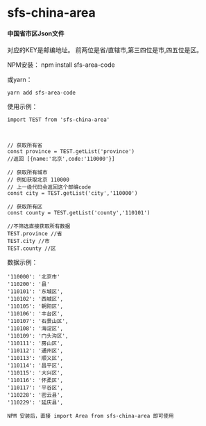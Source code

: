 # sfs-china-area
#### 中国省市区Json文件
对应的KEY是邮编地址。
前两位是省/直辖市,第三四位是市,四五位是区。

NPM安装：
    npm install sfs-area-code
    
或yarn：

    yarn add sfs-area-code

使用示例：

    import TEST from 'sfs-china-area'
    
    
    
    // 获取所有省
    const province = TEST.getList('province')
    //返回 [{name:'北京',code:'110000'}]
    
    // 获取所有城市 
    // 例如获取北京 110000 
    // 上一级代码会返回这个邮编code
    const city = TEST.getList('city','110000')
    
    // 获取所有区
    const county = TEST.getList('county','110101')
    
    //不筛选直接获取所有数据
    TEST.province //省
    TEST.city //市
    TEST.county //区
 
    
    
    
数据示例：


    '110000': '北京市'
    '110200': '县'
    '110101': '东城区',
    '110102': '西城区',
    '110105': '朝阳区',
    '110106': '丰台区',
    '110107': '石景山区',
    '110108': '海淀区',
    '110109': '门头沟区',
    '110111': '房山区',
    '110112': '通州区',
    '110113': '顺义区',
    '110114': '昌平区',
    '110115': '大兴区',
    '110116': '怀柔区',
    '110117': '平谷区',
    '110228': '密云县',
    '110229': '延庆县',

    NPM 安装后，直接 import Area from sfs-china-area 即可使用
